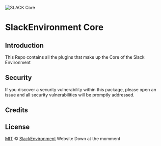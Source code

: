 ![SLACK Core](https://i.imgur.com/iWQNemR.jpg)

# SlackEnvironment Core
## Introduction

This Repo contains all the plugins that make up the Core of the Slack Environment
## Security

If you discover a security vulnerability within this package, please open an issue and all security vulnerabilities will be promptly addressed.

## Credits



## License

[MIT](LICENSE) © [SlackEnvironment](https://slack.io) Website Down at the momment
